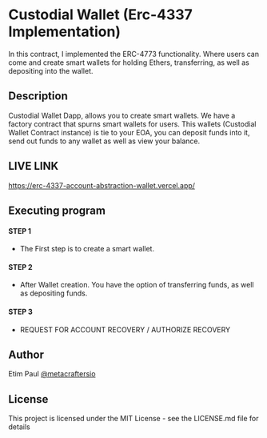 # Custodial Wallet (Erc-4337 Implementation)

In this contract, I implemented the ERC-4773 functionality. Where users can come and create smart wallets for holding Ethers, transferring, as well as depositing into the wallet.

## Description

Custodial Wallet Dapp, allows you to create smart wallets. We have a factory contract that spurns smart wallets for users. This wallets (Custodial Wallet Contract instance) is tie to your EOA, you can deposit funds into it, send out funds to any wallet as well as view your balance.


## LIVE LINK
https://erc-4337-account-abstraction-wallet.vercel.app/


## Executing program
#### STEP 1
- The First step is to create a smart wallet.

#### STEP 2
- After Wallet creation. You have the option of transferring funds, as well as depositing funds.


#### STEP 3
- REQUEST FOR ACCOUNT RECOVERY / AUTHORIZE RECOVERY

## Author

Etim Paul
[@metacraftersio](https://twitter.com/undefined)


## License

This project is licensed under the MIT License - see the LICENSE.md file for details